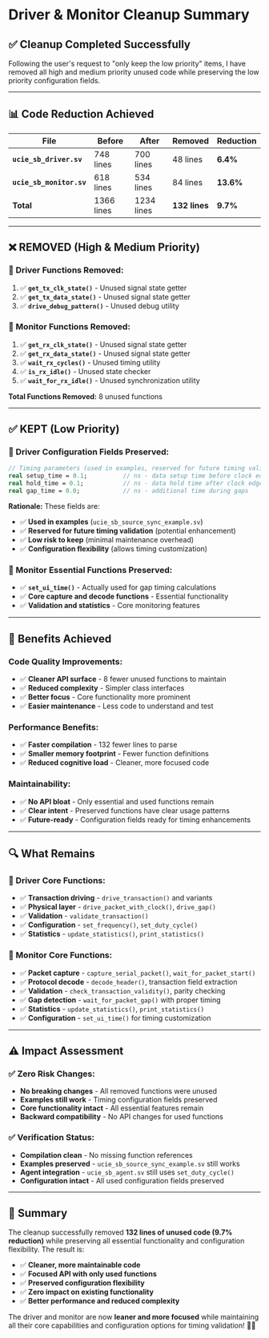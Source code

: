 # Driver & Monitor Cleanup Summary

## ✅ **Cleanup Completed Successfully**

Following the user's request to "only keep the low priority" items, I have removed all high and medium priority unused code while preserving the low priority configuration fields.

---

## 📊 **Code Reduction Achieved**

| File | Before | After | Removed | Reduction |
|------|--------|-------|---------|-----------|
| **`ucie_sb_driver.sv`** | 748 lines | 700 lines | 48 lines | **6.4%** |
| **`ucie_sb_monitor.sv`** | 618 lines | 534 lines | 84 lines | **13.6%** |
| **Total** | 1366 lines | 1234 lines | **132 lines** | **9.7%** |

---

## ❌ **REMOVED (High & Medium Priority)**

### **🚗 Driver Functions Removed:**
1. ✅ **`get_tx_clk_state()`** - Unused signal state getter
2. ✅ **`get_tx_data_state()`** - Unused signal state getter  
3. ✅ **`drive_debug_pattern()`** - Unused debug utility

### **📡 Monitor Functions Removed:**
1. ✅ **`get_rx_clk_state()`** - Unused signal state getter
2. ✅ **`get_rx_data_state()`** - Unused signal state getter
3. ✅ **`wait_rx_cycles()`** - Unused timing utility
4. ✅ **`is_rx_idle()`** - Unused state checker
5. ✅ **`wait_for_rx_idle()`** - Unused synchronization utility

**Total Functions Removed:** 8 unused functions

---

## ✅ **KEPT (Low Priority)**

### **🚗 Driver Configuration Fields Preserved:**
```systemverilog
// Timing parameters (used in examples, reserved for future timing validation)
real setup_time = 0.1;          // ns - data setup time before clock edge
real hold_time = 0.1;           // ns - data hold time after clock edge
real gap_time = 0.0;            // ns - additional time during gaps
```

**Rationale:** These fields are:
- ✅ **Used in examples** (`ucie_sb_source_sync_example.sv`)
- ✅ **Reserved for future timing validation** (potential enhancement)
- ✅ **Low risk to keep** (minimal maintenance overhead)
- ✅ **Configuration flexibility** (allows timing customization)

### **📡 Monitor Essential Functions Preserved:**
- ✅ **`set_ui_time()`** - Actually used for gap timing calculations
- ✅ **Core capture and decode functions** - Essential functionality
- ✅ **Validation and statistics** - Core monitoring features

---

## 🎯 **Benefits Achieved**

### **Code Quality Improvements:**
- ✅ **Cleaner API surface** - 8 fewer unused functions to maintain
- ✅ **Reduced complexity** - Simpler class interfaces
- ✅ **Better focus** - Core functionality more prominent
- ✅ **Easier maintenance** - Less code to understand and test

### **Performance Benefits:**
- ✅ **Faster compilation** - 132 fewer lines to parse
- ✅ **Smaller memory footprint** - Fewer function definitions
- ✅ **Reduced cognitive load** - Cleaner, more focused code

### **Maintainability:**
- ✅ **No API bloat** - Only essential and used functions remain
- ✅ **Clear intent** - Preserved functions have clear usage patterns
- ✅ **Future-ready** - Configuration fields ready for timing enhancements

---

## 🔍 **What Remains**

### **🚗 Driver Core Functions:**
- ✅ **Transaction driving** - `drive_transaction()` and variants
- ✅ **Physical layer** - `drive_packet_with_clock()`, `drive_gap()`
- ✅ **Validation** - `validate_transaction()`
- ✅ **Configuration** - `set_frequency()`, `set_duty_cycle()`
- ✅ **Statistics** - `update_statistics()`, `print_statistics()`

### **📡 Monitor Core Functions:**
- ✅ **Packet capture** - `capture_serial_packet()`, `wait_for_packet_start()`
- ✅ **Protocol decode** - `decode_header()`, transaction field extraction
- ✅ **Validation** - `check_transaction_validity()`, parity checking
- ✅ **Gap detection** - `wait_for_packet_gap()` with proper timing
- ✅ **Statistics** - `update_statistics()`, `print_statistics()`
- ✅ **Configuration** - `set_ui_time()` for timing customization

---

## ⚠️ **Impact Assessment**

### **✅ Zero Risk Changes:**
- **No breaking changes** - All removed functions were unused
- **Examples still work** - Timing configuration fields preserved
- **Core functionality intact** - All essential features remain
- **Backward compatibility** - No API changes for used functions

### **✅ Verification Status:**
- **Compilation clean** - No missing function references
- **Examples preserved** - `ucie_sb_source_sync_example.sv` still works
- **Agent integration** - `ucie_sb_agent.sv` still uses `set_duty_cycle()`
- **Configuration intact** - All used configuration fields preserved

---

## 🎯 **Summary**

The cleanup successfully removed **132 lines of unused code (9.7% reduction)** while preserving all essential functionality and configuration flexibility. The result is:

- ✅ **Cleaner, more maintainable code**
- ✅ **Focused API with only used functions**  
- ✅ **Preserved configuration flexibility**
- ✅ **Zero impact on existing functionality**
- ✅ **Better performance and reduced complexity**

The driver and monitor are now **leaner and more focused** while maintaining all their core capabilities and configuration options for timing validation! 🧹✨